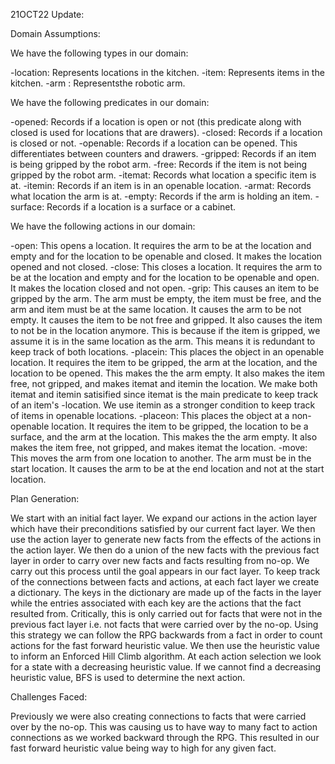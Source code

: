 21OCT22 Update:

Domain Assumptions:

We have the following types in our domain:

-location: Represents locations in the kitchen.
-item: Represents items in the kitchen.
-arm : Representsthe robotic arm.

We have the following predicates in our domain:

-opened: Records if a location is open or not (this predicate along with closed is used for locations that are drawers).
-closed: Records if a location is closed or not.
-openable: Records if a location can be opened. This differentiates between counters and drawers.
-gripped: Records if an item is being gripped by the robot arm.
-free: Records if the item is not being gripped by the robot arm.
-itemat: Records what location a specific item is at.
-itemin: Records if an item is in an openable location. 
-armat: Records what location the arm is at.
-empty: Records if the arm is holding an item.
-surface: Records if a location is a surface or a cabinet.

We have the following actions in our domain:

-open: This opens a location. It requires the arm to be at the location and empty and for the location to be openable and closed. It makes the location opened and not closed.
-close: This closes a location. It requires the arm to be at the location and empty and for the location to be openable and open. It makes the location closed and not open.
-grip: This causes an item to be gripped by the arm. The arm must be empty, the item must be free, and the arm and item must be at the same location. It causes the arm to be not empty. It causes the item to be not free and gripped. It also causes the item to not be in the location anymore. This is because if the item is gripped, we assume it is in the same location as the arm. This means it is redundant to keep track of both locations. 
-placein: This places the object in an openable location. It requires the item to be gripped, the arm at the location, and the location to be opened. This makes the the arm empty. It also makes the item free, not gripped, and makes itemat and itemin the location. We make both itemat and itemin satisified since itemat is the main predicate to keep track of an item's 
-location. We use itemin as a stronger condition to keep track of items in openable locations. 
-placeon: This places the object at a non-openable location. It requires the item to be gripped, the location to be a surface, and the arm at the location. This makes the the arm empty. It also makes the item free, not gripped, and makes itemat the location. 
-move: This moves the arm from one location to another. The arm must be in the start location. It causes the arm to be at the end location and not at the start location.


Plan Generation:

We start with an initial fact layer. We expand our actions in the action layer which have their preconditions satisfied by our current fact layer. We then use the action layer to generate new facts from the effects of the actions in the action layer. We then do a union of the new facts with the previous fact layer in order to carry over new facts and facts resulting from no-op. We carry out this process until the goal appears in our fact layer. To keep track of the connections between facts and actions, at each fact layer we create a dictionary. The keys in the dictionary are made up of the facts in the layer while the entries associated with each key are the actions that the fact resulted from. Critically, this is only carried out for facts that were not in the previous fact layer i.e. not facts that were carried over by the no-op. Using this strategy we can follow the RPG backwards from a fact in order to count actions for the fast forward heuristic value. We then use the heuristic value to inform an Enforced Hill Climb algorithm. At each action selection we look for a state with a decreasing heuristic value. If we cannot find a decreasing heuristic value, BFS is used to determine the next action.


Challenges Faced:

Previously we were also creating connections to facts that were carried over by the no-op. This was causing us to have way to many fact to action connections as we worked backward through the RPG. This resulted in our fast forward heuristic value being way to high for any given fact. 
